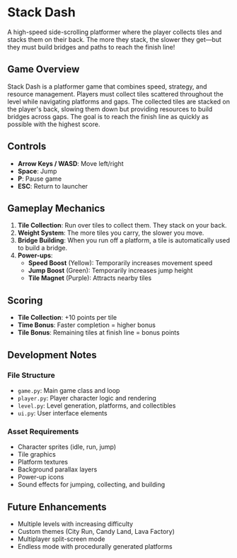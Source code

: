 # Stack Dash

A high-speed side-scrolling platformer where the player collects tiles and stacks them on their back. The more they stack, the slower they get—but they must build bridges and paths to reach the finish line!

## Game Overview

Stack Dash is a platformer game that combines speed, strategy, and resource management. Players must collect tiles scattered throughout the level while navigating platforms and gaps. The collected tiles are stacked on the player's back, slowing them down but providing resources to build bridges across gaps. The goal is to reach the finish line as quickly as possible with the highest score.

## Controls

- **Arrow Keys / WASD**: Move left/right
- **Space**: Jump
- **P**: Pause game
- **ESC**: Return to launcher

## Gameplay Mechanics

1. **Tile Collection**: Run over tiles to collect them. They stack on your back.
2. **Weight System**: The more tiles you carry, the slower you move.
3. **Bridge Building**: When you run off a platform, a tile is automatically used to build a bridge.
4. **Power-ups**:
   - **Speed Boost** (Yellow): Temporarily increases movement speed
   - **Jump Boost** (Green): Temporarily increases jump height
   - **Tile Magnet** (Purple): Attracts nearby tiles

## Scoring

- **Tile Collection**: +10 points per tile
- **Time Bonus**: Faster completion = higher bonus
- **Tile Bonus**: Remaining tiles at finish line = bonus points

## Development Notes

### File Structure

- `game.py`: Main game class and loop
- `player.py`: Player character logic and rendering
- `level.py`: Level generation, platforms, and collectibles
- `ui.py`: User interface elements

### Asset Requirements

- Character sprites (idle, run, jump)
- Tile graphics
- Platform textures
- Background parallax layers
- Power-up icons
- Sound effects for jumping, collecting, and building

## Future Enhancements

- Multiple levels with increasing difficulty
- Custom themes (City Run, Candy Land, Lava Factory)
- Multiplayer split-screen mode
- Endless mode with procedurally generated platforms
